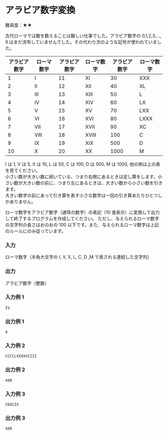 # アラビア数字変換

難易度：★★

古代ローマでは数を数えることは難しい仕事でした。アラビア数字の 0,1,2,3,…, 9 はまだ流布していませんでした。その代わり次のような記号が使われていました。

|アラビア数字 | ローマ数字 | アラビア数字 | ローマ数字 | アラビア数字| ローマ数字 |
|----|----|----|----|----|----|
|1 |I |11 |XI| 30| XXX|
|2 |II |12| XII| 40| XL|
|3 |III |13| XIII| 50| L|
|4 |IV |14 |XIV |60| LX|
|5 |V| 15| XV |70 |LXX|
|6 |VI| 16 |XVI |80 |LXXX|
|7 |VII |17| XVII |90 |XC|
|8 |VIII |18 |XVIII |100| C|
|9 |IX |19 |XIX |500 |D|
|10|X |20| XX| 1000| M|

I は 1, V は 5, X は 10, L は 50, C は 100, D は 500, M は 1000, 他の例は上の表を見てください。  
小さい数が大きい数に続いている、つまり右側にあるときは足し算をします。小さい数が大きい数の前に、つまり左にあるときは、大きい数から小さい数を引きます。  
大きい数字の前にあって引き算を表す小さな数字は一回の引き算あたりひとつしかありません。

ローマ数字をアラビア数字（通常の数字）の表記（10 進表示）に変換して出力して終了するプログラムを作成してください。
ただし、与えられるローマ数字の文字列の長さはおのおの 100 以下です。また、与えられるローマ数字は上記のルールにのみ従っています。

### 入力

ローマ数字（半角大文字の I, V, X, L, C, D ,M で表される連続した文字列）

### 出力

アラビア数字（整数）

### 入力例 1

```
IV
```

### 出力例 1

```
4
```

### 入力例 2

```
CCCCLXXXXVIIII
```

### 出力例 2

```
499
```

### 入力例 3

```
CDXCIX
```

### 出力例 3

```
499
```